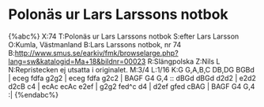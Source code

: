 # Polonäs ur Lars Larssons notbok

{%abc%}
X:74
T:Polonäs ur Lars Larssons notbok
S:efter Lars Larsson
O:Kumla, Västmanland
B:Lars Larssons notbok, nr 74
B:http://www.smus.se/earkiv/fmk/browselarge.php?lang=sw&katalogid=Ma+18&bildnr=00023
R:Slängpolska
Z:Nils L
N:Repristecken ej utsatta i originalet.
M:3/4
L:1/16
K:G
G,A,B,C DB,DG BGBd | eceg fdfa g2g2 | eceg fdfa g2c2 | BAGF G4 G,4 ::
dBGd dBGd d2d2 | e2d2 d2cB c4 | ecAc ecAc e2ef | g2g2 fed^c d4 | 
d2ef gfed cBAG | BAGF G4 G,4 :| 
{%endabc%}
